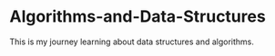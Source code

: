 # Algorithms-and-Data-Structures

This is my journey learning about data structures and algorithms.
